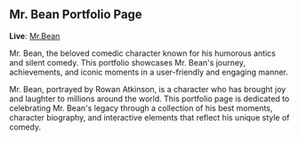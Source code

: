 ## Mr. Bean Portfolio Page ##

**Live**: [Mr.Bean](https://theloko.me/Mr.Bean)

Mr. Bean, the beloved comedic character known for his humorous antics and silent comedy. This portfolio showcases Mr. Bean's journey, achievements, and iconic moments in a user-friendly and engaging manner.

Mr. Bean, portrayed by Rowan Atkinson, is a character who has brought joy and laughter to millions around the world. This portfolio page is dedicated to celebrating Mr. Bean's legacy through a collection of his best moments, character biography, and interactive elements that reflect his unique style of comedy.
